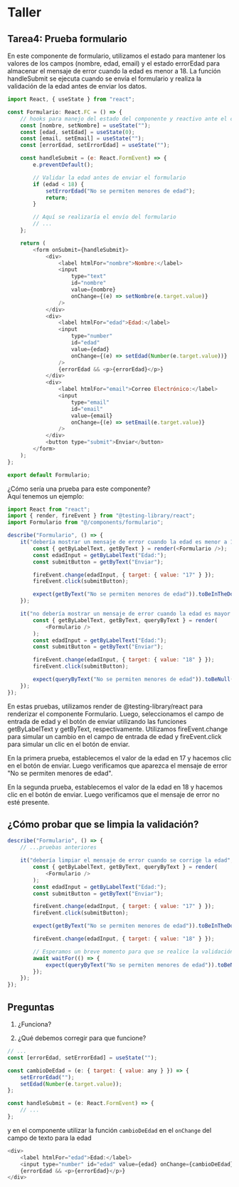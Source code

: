 # Taller

## **Tarea4:** Prueba formulario

En este componente de formulario, utilizamos el estado para mantener los valores de los campos (nombre, edad, email) y el estado errorEdad para almacenar el mensaje de error cuando la edad es menor a 18. La función handleSubmit se ejecuta cuando se envía el formulario y realiza la validación de la edad antes de enviar los datos.

```javascript
import React, { useState } from "react";

const Formulario: React.FC = () => {
	// hooks para manejo del estado del componente y reactivo ante el cambio
	const [nombre, setNombre] = useState("");
	const [edad, setEdad] = useState(0);
	const [email, setEmail] = useState("");
	const [errorEdad, setErrorEdad] = useState("");

	const handleSubmit = (e: React.FormEvent) => {
		e.preventDefault();

		// Validar la edad antes de enviar el formulario
		if (edad < 18) {
			setErrorEdad("No se permiten menores de edad");
			return;
		}

		// Aquí se realizaría el envío del formulario
		// ...
	};

	return (
		<form onSubmit={handleSubmit}>
			<div>
				<label htmlFor="nombre">Nombre:</label>
				<input
					type="text"
					id="nombre"
					value={nombre}
					onChange={(e) => setNombre(e.target.value)}
				/>
			</div>
			<div>
				<label htmlFor="edad">Edad:</label>
				<input
					type="number"
					id="edad"
					value={edad}
					onChange={(e) => setEdad(Number(e.target.value))}
				/>
				{errorEdad && <p>{errorEdad}</p>}
			</div>
			<div>
				<label htmlFor="email">Correo Electrónico:</label>
				<input
					type="email"
					id="email"
					value={email}
					onChange={(e) => setEmail(e.target.value)}
				/>
			</div>
			<button type="submit">Enviar</button>
		</form>
	);
};

export default Formulario;
```

¿Cómo sería una prueba para este componente?\
Aquí tenemos un ejemplo:

```javascript
import React from "react";
import { render, fireEvent } from "@testing-library/react";
import Formulario from "@/components/formulario";

describe("Formulario", () => {
	it("debería mostrar un mensaje de error cuando la edad es menor a 18", () => {
		const { getByLabelText, getByText } = render(<Formulario />);
		const edadInput = getByLabelText("Edad:");
		const submitButton = getByText("Enviar");

		fireEvent.change(edadInput, { target: { value: "17" } });
		fireEvent.click(submitButton);

		expect(getByText("No se permiten menores de edad")).toBeInTheDocument();
	});

	it("no debería mostrar un mensaje de error cuando la edad es mayor o igual a 18", () => {
		const { getByLabelText, getByText, queryByText } = render(
			<Formulario />
		);
		const edadInput = getByLabelText("Edad:");
		const submitButton = getByText("Enviar");

		fireEvent.change(edadInput, { target: { value: "18" } });
		fireEvent.click(submitButton);

		expect(queryByText("No se permiten menores de edad")).toBeNull();
	});
});
```

En estas pruebas, utilizamos render de @testing-library/react para renderizar el componente Formulario. Luego, seleccionamos el campo de entrada de edad y el botón de enviar utilizando las funciones getByLabelText y getByText, respectivamente. Utilizamos fireEvent.change para simular un cambio en el campo de entrada de edad y fireEvent.click para simular un clic en el botón de enviar.

En la primera prueba, establecemos el valor de la edad en 17 y hacemos clic en el botón de enviar. Luego verificamos que aparezca el mensaje de error "No se permiten menores de edad".

En la segunda prueba, establecemos el valor de la edad en 18 y hacemos clic en el botón de enviar. Luego verificamos que el mensaje de error no esté presente.

## ¿Cómo probar que se limpia la validación?

```javascript
describe("Formulario", () => {
	// ...pruebas anteriores

	it("debería limpiar el mensaje de error cuando se corrige la edad", async () => {
		const { getByLabelText, getByText, queryByText } = render(
			<Formulario />
		);
		const edadInput = getByLabelText("Edad:");
		const submitButton = getByText("Enviar");

		fireEvent.change(edadInput, { target: { value: "17" } });
		fireEvent.click(submitButton);

		expect(getByText("No se permiten menores de edad")).toBeInTheDocument();

		fireEvent.change(edadInput, { target: { value: "18" } });

		// Esperamos un breve momento para que se realice la validación y se limpie el mensaje de error
		await waitFor(() => {
			expect(queryByText("No se permiten menores de edad")).toBeNull();
		});
	});
});
```

## Preguntas

1. ¿Funciona?

2. ¿Qué debemos corregir para que funcione?

```javascript
// ...
const [errorEdad, setErrorEdad] = useState("");

const cambioDeEdad = (e: { target: { value: any } }) => {
	setErrorEdad("");
	setEdad(Number(e.target.value));
};

const handleSubmit = (e: React.FormEvent) => {
	// ...
};
```

y en el componente utilizar la función `cambioDeEdad` en el `onChange` del campo de texto para la edad

```javascript
<div>
	<label htmlFor="edad">Edad:</label>
	<input type="number" id="edad" value={edad} onChange={cambioDeEdad} />
	{errorEdad && <p>{errorEdad}</p>}
</div>
```
